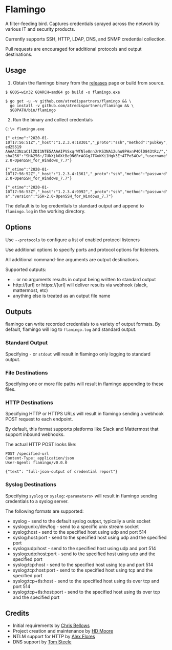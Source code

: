 # Flamingo 

A filter-feeding bird. Captures credentials sprayed across the network by various IT and security products.

Currently supports SSH, HTTP, LDAP, DNS, and SNMP credential collection.

Pull requests are encouraged for additional protocols and output destinations.

## Usage

1. Obtain the flamingo binary from the [releases](https://github.com/atredispartners/flamingo/releases) page or build from source.

```
$ GOOS=win32 GOARCH=amd64 go build -o flamingo.exe
```

```
$ go get -u -v github.com/atredispartners/flamingo && \
  go install -v github.com/atredispartners/flamingo && \
  $GOPATH/bin/flamingo
```

2. Run the binary and collect credentials
```
C:\> flamingo.exe

{"_etime":"2020-01-10T17:56:51Z","_host":"1.2.3.4:18301","_proto":"ssh","method":"pubkey","pubkey":"ssh-ed25519 AAAAC3NzaC1lZDI1NTE5AAAAIPVSxqrWfNle0nnJrKS3NA12uhu9PHxnP4OlD843tRz/","pubkey-sha256":"SHA256:/7UkXjk0XtBe9N6RrAGGgJTGuKKi1Hgk3E+4TPo54Cw","username":"devuser","version":"SSH-2.0-OpenSSH_for_Windows_7.7"}

{"_etime":"2020-01-10T17:56:52Z","_host":"1.2.3.4:1361","_proto":"ssh","method":"password","password":"SuperS3kr3t^!","username":"root","version":"SSH-2.0-OpenSSH_for_Windows_7.7"}

{"_etime":"2020-01-10T17:56:53Z","_host":"1.2.3.4:9992","_proto":"ssh","method":"password","password":"DefaultPotato","username":"vulnscan-a","version":"SSH-2.0-OpenSSH_for_Windows_7.7"}

```

The default is to log credentials to standard output and append to `flamingo.log` in the working directory.

## Options

Use `--protocols` to configure a list of enabled protocol listeners

Use additional options to specify ports and protocol options for listeners.

All additional command-line arguments are output destinations.

Supported outputs:

 * `-` or no arguments results in output being written to standard output
 * http://[url] or https://[url] will deliver results via webhook (slack, mattermost, etc)
 * anything else is treated as an output file name

## Outputs

flamingo can write recorded credentials to a variety of output formats. By default, flamingo will log to `flamingo.log` and standard output.

### Standard Output

Specifying `-` or `stdout` will result in flamingo only logging to standard output.

### File Destinations

Specifying one or more file paths will result in flamingo appending to these files.

### HTTP Destinations

Specifying HTTP or HTTPS URLs will result in flamingo sending a webhook POST request to each endpoint.

By default, this format supports platforms like Slack and Mattermost that support inbound webhooks.

The actual HTTP POST looks like:

```
POST /specified-url
Content-Type: application/json
User-Agent: flamingo/v0.0.0

{"text": "full-json-output of credential report"}
```

### Syslog Destinations

Specifying `syslog` or `syslog:<parameters>` will result in flamingo sending credentials to a syslog server.

The following formats are supported:

 * syslog - send to the default syslog output, typically a unix socket
 * syslog:unix:/dev/log - send to a specific unix stream socket
 * syslog:host - send to the specified host using udp and port 514
 * syslog:host:port - send to the specified host using udp and the specified port
 * syslog:udp:host - send to the specified host using udp and port 514
 * syslog:udp:host:port - send to the specified host using udp and the specified port
 * syslog:tcp:host - send to the specified host using tcp and port 514
 * syslog:tcp:host:port - send to the specified host using tcp and the specified port
 * syslog:tcp+tls:host - send to the specified host using tls over tcp and port 514
 * syslog:tcp+tls:host:port - send to the specified host using tls over tcp and the specified port

## Credits

 * Initial requirements by [Chris Bellows](https://github.com/chris-atredis)
 * Project creation and maintenance by [HD Moore](https://github.com/hdm)
 * NTLM support for HTTP by [Alex Flores](https://github.com/audibleblink)
 * DNS support by [Tom Steele](https://github.com/tomsteele)
